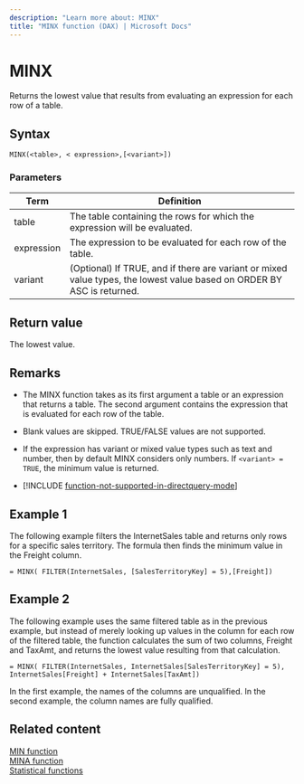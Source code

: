 ```yaml
---
description: "Learn more about: MINX"
title: "MINX function (DAX) | Microsoft Docs"
---
```

# MINX

Returns the lowest value that results from evaluating an expression for each row of a table.  

## Syntax

```dax
MINX(<table>, < expression>,[<variant>])  
```
  
### Parameters
  
|Term|Definition|  
|--------|--------------|  
|table|The table containing the rows for which the expression will be evaluated.|  
|expression|The expression to be evaluated for each row of the table.|  
|variant|(Optional) If TRUE, and if there are variant or mixed value types, the lowest value based on ORDER BY ASC is returned.|
  
## Return value

The lowest value.  
  
## Remarks

- The MINX function takes as its first argument a table or an expression that returns a table. The second argument contains the expression that is evaluated for each row of the table.  
  
- Blank values are skipped. TRUE/FALSE values are not supported.

- If the expression has variant or mixed value types such as text and number, then by default MINX considers only numbers. If `<variant> = TRUE`, the minimum value is returned.

- [!INCLUDE [function-not-supported-in-directquery-mode](includes/function-not-supported-in-directquery-mode.md)]

## Example 1

The following example filters the InternetSales table and returns only rows for a specific sales territory. The formula then finds the minimum value in the Freight column.  
  
```dax
= MINX( FILTER(InternetSales, [SalesTerritoryKey] = 5),[Freight])  
```
  
## Example 2

The following example uses the same filtered table as in the previous example, but instead of merely looking up values in the column for each row of the filtered table, the function calculates the sum of two columns, Freight and TaxAmt, and returns the lowest value resulting from that calculation.  
  
```dax
= MINX( FILTER(InternetSales, InternetSales[SalesTerritoryKey] = 5), InternetSales[Freight] + InternetSales[TaxAmt])  
```

In the first example, the names of the columns are unqualified. In the second example, the column names are fully qualified.  
  
## Related content

[MIN function](min-function-dax.md)  
[MINA function](mina-function-dax.md)  
[Statistical functions](statistical-functions-dax.md)  
